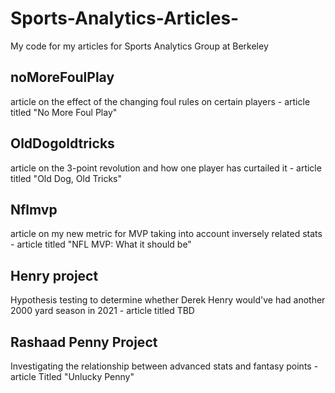 # Sports-Analytics-Articles-

My code for my articles for Sports Analytics Group at Berkeley

## noMoreFoulPlay
  article on the effect of the changing foul rules on certain players - article titled "No More Foul Play"
  
## OldDogoldtricks
  article on the 3-point revolution and how one player has curtailed it - article titled "Old Dog, Old Tricks"
  
## Nflmvp
  article on my new metric for MVP taking into account inversely related stats - article titled "NFL MVP: What it should be"
  
## Henry project
  Hypothesis testing to determine whether Derek Henry would've had another 2000 yard season in 2021 - article titled TBD
  
## Rashaad Penny Project
  Investigating the relationship between advanced stats and fantasy points - article Titled "Unlucky Penny"
